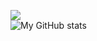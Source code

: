 <img src="https://github-readme-stats.vercel.app/api/top-langs/?username=ayshptk&hide=java,html&title_color=ffffff&text_color=c9cacc&icon_color=2bbc8a&bg_color=1d1f21"></img><br>
![My GitHub stats](https://github-readme-stats.vercel.app/api?username=ayshptk&show_icons=truecount_private=true&theme=radical)
